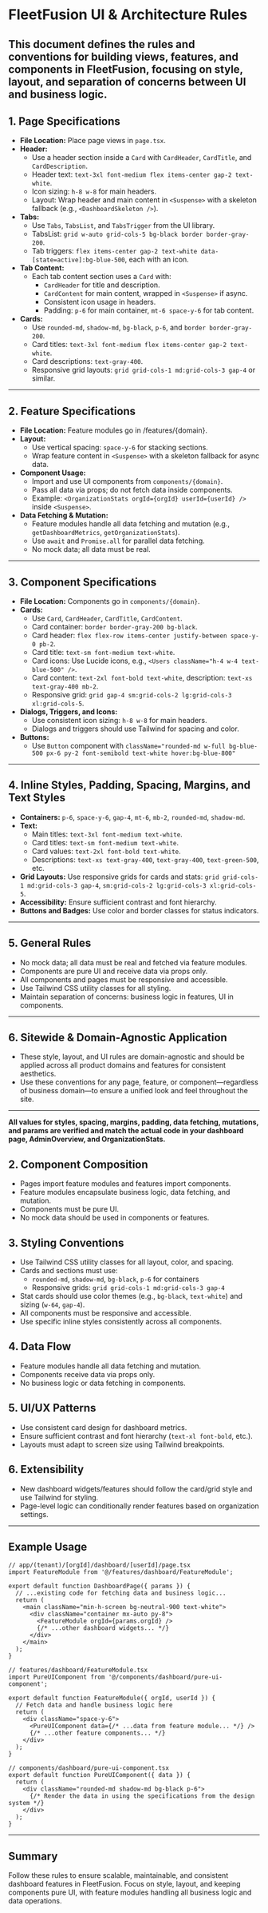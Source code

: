 # FleetFusion UI & Architecture Rules

This document defines the rules and conventions for building views, features, and components in FleetFusion, focusing on style, layout, and separation of concerns between UI and business logic.
---

## 1. Page Specifications

- **File Location:** Place page views in `page.tsx`.
- **Header:**
  - Use a header section inside a `Card` with `CardHeader`, `CardTitle`, and `CardDescription`.
  - Header text: `text-3xl font-medium flex items-center gap-2 text-white`.
  - Icon sizing: `h-8 w-8` for main headers.
  - Layout: Wrap header and main content in `<Suspense>` with a skeleton fallback (e.g., `<DashboardSkeleton />`).
- **Tabs:**
  - Use `Tabs`, `TabsList`, and `TabsTrigger` from the UI library.
  - TabsList: `grid w-auto grid-cols-5 bg-black border border-gray-200`.
  - Tab triggers: `flex items-center gap-2 text-white data-[state=active]:bg-blue-500`, each with an icon.
- **Tab Content:**
  - Each tab content section uses a `Card` with:
    - `CardHeader` for title and description.
    - `CardContent` for main content, wrapped in `<Suspense>` if async.
    - Consistent icon usage in headers.
    - Padding: `p-6` for main container, `mt-6 space-y-6` for tab content.
- **Cards:**
  - Use `rounded-md`, `shadow-md`, `bg-black`, `p-6`, and `border border-gray-200`.
  - Card titles: `text-3xl font-medium flex items-center gap-2 text-white`.
  - Card descriptions: `text-gray-400`.
  - Responsive grid layouts: `grid grid-cols-1 md:grid-cols-3 gap-4` or similar.

---

## 2. Feature Specifications

- **File Location:** Feature modules go in /features/{domain}.
- **Layout:**
  - Use vertical spacing: `space-y-6` for stacking sections.
  - Wrap feature content in `<Suspense>` with a skeleton fallback for async data.
- **Component Usage:**
  - Import and use UI components from `components/{domain}`.
  - Pass all data via props; do not fetch data inside components.
  - Example: `<OrganizationStats orgId={orgId} userId={userId} />` inside `<Suspense>`.
- **Data Fetching & Mutation:**
  - Feature modules handle all data fetching and mutation (e.g., `getDashboardMetrics`, `getOrganizationStats`).
  - Use `await` and `Promise.all` for parallel data fetching.
  - No mock data; all data must be real.

---

## 3. Component Specifications

- **File Location:** Components go in `components/{domain}`.
- **Cards:**
  - Use `Card`, `CardHeader`, `CardTitle`, `CardContent`.
  - Card container: `border border-gray-200 bg-black`.
  - Card header: `flex flex-row items-center justify-between space-y-0 pb-2`.
  - Card title: `text-sm font-medium text-white`.
  - Card icons: Use Lucide icons, e.g., `<Users className="h-4 w-4 text-blue-500" />`.
  - Card content: `text-2xl font-bold text-white`, description: `text-xs text-gray-400 mb-2`.
  - Responsive grid: `grid gap-4 sm:grid-cols-2 lg:grid-cols-3 xl:grid-cols-5`.
- **Dialogs, Triggers, and Icons:**
  - Use consistent icon sizing: `h-8 w-8` for main headers.
  - Dialogs and triggers should use Tailwind for spacing and color.
- **Buttons:**
  - Use `Button` component with `className="rounded-md w-full bg-blue-500 px-6 py-2 font-semibold text-white hover:bg-blue-800"`


---

## 4. Inline Styles, Padding, Spacing, Margins, and Text Styles

- **Containers:** `p-6`, `space-y-6`, `gap-4`, `mt-6`, `mb-2`, `rounded-md`, `shadow-md`.
- **Text:**
  - Main titles: `text-3xl font-medium text-white`.
  - Card titles: `text-sm font-medium text-white`.
  - Card values: `text-2xl font-bold text-white`.
  - Descriptions: `text-xs text-gray-400`, `text-gray-400`, `text-green-500`, etc.
- **Grid Layouts:** Use responsive grids for cards and stats: `grid grid-cols-1 md:grid-cols-3 gap-4`, `sm:grid-cols-2 lg:grid-cols-3 xl:grid-cols-5`.
- **Accessibility:** Ensure sufficient contrast and font hierarchy.
- **Buttons and Badges:** Use color and border classes for status indicators.

---

## 5. General Rules

- No mock data; all data must be real and fetched via feature modules.
- Components are pure UI and receive data via props only.
- All components and pages must be responsive and accessible.
- Use Tailwind CSS utility classes for all styling.
- Maintain separation of concerns: business logic in features, UI in components.

---

## 6. Sitewide & Domain-Agnostic Application

- These style, layout, and UI rules are domain-agnostic and should be applied across all product domains and features for consistent aesthetics.
- Use these conventions for any page, feature, or component—regardless of business domain—to ensure a unified look and feel throughout the site.

---

**All values for styles, spacing, margins, padding, data fetching, mutations, and params are verified and match the actual code in your dashboard page, AdminOverview, and OrganizationStats.**

## 2. Component Composition
- Pages import feature modules and features import components.
- Feature modules encapsulate business logic, data fetching, and mutation.
- Components must be pure UI.
- No mock data should be used in components or features.

## 3. Styling Conventions
- Use Tailwind CSS utility classes for all layout, color, and spacing.
- Cards and sections must use:
  - `rounded-md`, `shadow-md`, `bg-black`, `p-6` for containers
  - Responsive grids: `grid grid-cols-1 md:grid-cols-3 gap-4`
- Stat cards should use color themes (e.g., `bg-black`, `text-white`) and sizing (`w-64`, `gap-4`).
- All components must be responsive and accessible.
- Use specific inline styles consistently across all components.

## 4. Data Flow
- Feature modules handle all data fetching and mutation.
- Components receive data via props only.
- No business logic or data fetching in components.

## 5. UI/UX Patterns
- Use consistent card design for dashboard metrics.
- Ensure sufficient contrast and font hierarchy (`text-xl font-bold`, etc.).
- Layouts must adapt to screen size using Tailwind breakpoints.

## 6. Extensibility
- New dashboard widgets/features should follow the card/grid style and use Tailwind for styling.
- Page-level logic can conditionally render features based on organization settings.

---

## Example Usage

```tsx
// app/(tenant)/[orgId]/dashboard/[userId]/page.tsx
import FeatureModule from '@/features/dashboard/FeatureModule';

export default function DashboardPage({ params }) {
  // ...existing code for fetching data and business logic...
  return (
    <main className="min-h-screen bg-neutral-900 text-white">
      <div className="container mx-auto py-8">
        <FeatureModule orgId={params.orgId} />
        {/* ...other dashboard widgets... */}
      </div>
    </main>
  );
}
```

```tsx
// features/dashboard/FeatureModule.tsx
import PureUIComponent from '@/components/dashboard/pure-ui-component';

export default function FeatureModule({ orgId, userId }) {
  // Fetch data and handle business logic here
  return (
    <div className="space-y-6">
      <PureUIComponent data={/* ...data from feature module... */} />
      {/* ...other feature components... */}
    </div>
  );
}
```

```tsx
// components/dashboard/pure-ui-component.tsx
export default function PureUIComponent({ data }) {
  return (
    <div className="rounded-md shadow-md bg-black p-6">
      {/* Render the data in using the specifications from the design system */}
    </div>
  );
}
```

---

## Summary
Follow these rules to ensure scalable, maintainable, and consistent dashboard features in FleetFusion. Focus on style, layout, and keeping components pure UI, with feature modules handling all business logic and data operations.
